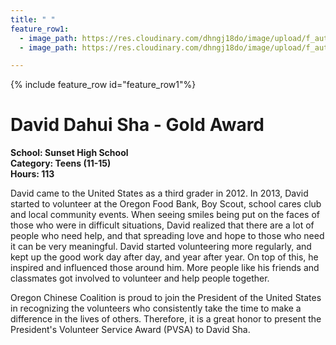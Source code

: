 ```yaml
---
title: " "
feature_row1:
  - image_path: https://res.cloudinary.com/dhngj18do/image/upload/f_auto,q_auto/v1/images/pvsa/2019_david
  - image_path: https://res.cloudinary.com/dhngj18do/image/upload/f_auto,q_auto/v1/images/activities/year_2019

---
```


{% include feature_row id="feature_row1"%}

# David Dahui Sha - Gold Award

**School: Sunset High School**  
**Category: Teens (11-15)**  
**Hours: 113**  

David came to the United States as a third grader in 2012. In 2013, David started to volunteer at the Oregon Food Bank, Boy Scout, school cares club and local community events.  When seeing smiles being put on the faces of those who were in difficult situations, David realized that there are a lot of people who need help, and that spreading love and hope to those who need it can be very meaningful. David started volunteering more regularly, and kept up the good work day after day, and year after year. On top of this, he inspired and influenced those around him. More people like his friends and classmates got involved to volunteer and help people together.

Oregon Chinese Coalition is proud to join the President of the United States in recognizing the volunteers who consistently take the time to make a difference in the lives of others. Therefore, it is a great honor to present the President's Volunteer Service Award (PVSA) to David Sha.
